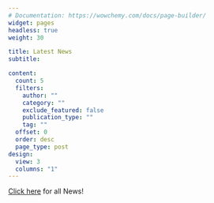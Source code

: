 ```yaml
---
# Documentation: https://wowchemy.com/docs/page-builder/
widget: pages
headless: true
weight: 30

title: Latest News
subtitle:

content:
  count: 5
  filters:
    author: ""
    category: ""
    exclude_featured: false
    publication_type: ""
    tag: ""
  offset: 0
  order: desc
  page_type: post
design:
  view: 3
  columns: "1"
---
```

[Click here](/post) for all News!
